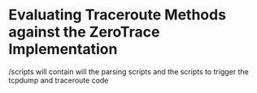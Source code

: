# Evaluating Traceroute Methods against the ZeroTrace Implementation
/scripts will contain will the parsing scripts and the scripts to trigger the tcpdump and traceroute code
